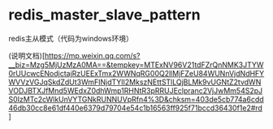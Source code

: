 # redis_master_slave_pattern
redis主从模式（代码为windows环境）

(说明文档)[https://mp.weixin.qq.com/s?__biz=Mzg5MjUzMzA0MA==&tempkey=MTExNV96V21tdFZrQnNMK3JTYW0rUUcwcENodjctajRzUEExTmx2WWNqRG00Q2llMjFZeU84WUNnVjdNdHFYWVVzVGJqSkdZdUt3WmFINjdTYlI2MkszNEttSTlLQjBLMk9vUGNtZ2tvdWNVODJBTXJfMnd5WEdxZ0dhWmp1RHNtR3pRRUJEclpranc2VjJwMm54S2pJS0IzMTc2cWlkUnVYTGNkRUNNUVpRfn4%3D&chksm=403de5cb774a6cdd46db30cc8e61df440e6379d79704e54c1b16563ff925f71bccd36430f1e2#rd]
